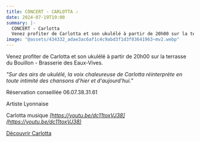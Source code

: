 ```yaml
---
title: CONCERT - CARLOTTA 🎶
date: 2024-07-19T19:00
summary: |-
  CONCERT - Carlotta
  Venez profiter de Carlotta et son ukulélé à partir de 20h00 sur la terrasse du Bouillon - Brasserie des Eaux-Vives.
image: "@assets/434332_adae3ac6af1c4c9abd3f1d3f03641963~mv2.webp"
---
```

Venez profiter de Carlotta et son ukulélé à partir de 20h00 sur la terrasse du Bouillon - Brasserie des Eaux-Vives.

*"Sur des airs de ukulélé, la voix chaleureuse de Carlotta réinterprète en toute intimité des chansons d'hier et d'aujourd'hui."*

Réservation conseillée 06.07.38.31.61

Artiste Lyonnaise

Carlotta musique *[https://youtu.be/dc11toxVJ38](https://youtu.be/dc11toxVJ38)*

[Découvrir Carlotta](https://charlyonstage.wixsite.com/carlotta)
